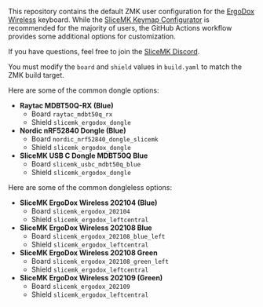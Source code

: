 This repository contains the default ZMK user configuration for the [ErgoDox
Wireless](https://www.slicemk.com/pages/ergodox-wireless) keyboard. While the
[SliceMK Keymap Configurator](https://config.slicemk.com/) is recommended for
the majority of users, the GitHub Actions workflow provides some additional
options for customization.

If you have questions, feel free to join the [SliceMK
Discord](https://discord.gg/FQvyd7BAaA).

You must modify the `board` and `shield` values in `build.yaml` to match the ZMK
build target.

Here are some of the common dongle options:

- **Raytac MDBT50Q-RX (Blue)**
	- Board `raytac_mdbt50q_rx`
	- Shield `slicemk_ergodox_dongle`
- **Nordic nRF52840 Dongle (Blue)**
	- Board `nordic_nrf52840_dongle_slicemk`
	- Shield `slicemk_ergodox_dongle`
- **SliceMK USB C Dongle MDBT50Q Blue**
	- Board `slicemk_usbc_mdbt50q_blue`
	- Shield `slicemk_ergodox_dongle`

Here are some of the common dongleless options:

- **SliceMK ErgoDox Wireless 202104 (Blue)**
	- Board `slicemk_ergodox_202104`
	- Shield `slicemk_ergodox_leftcentral`
- **SliceMK ErgoDox Wireless 202108 Blue**
	- Board `slicemk_ergodox_202108_blue_left`
	- Shield `slicemk_ergodox_leftcentral`
- **SliceMK ErgoDox Wireless 202108 Green**
	- Board `slicemk_ergodox_202108_green_left`
	- Shield `slicemk_ergodox_leftcentral`
- **SliceMK ErgoDox Wireless 202109 (Green)**
	- Board `slicemk_ergodox_202109`
	- Shield `slicemk_ergodox_leftcentral`
